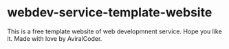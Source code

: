 # webdev-service-template-website

This is a free template website of web developmnent service.
Hope you like it.
Made with love by AviralCoder.
